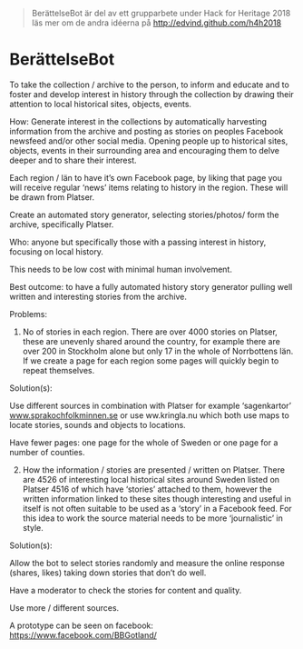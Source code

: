 > BerättelseBot är del av ett grupparbete under Hack for Heritage 2018
> läs mer om de andra idéerna på http://edvind.github.com/h4h2018

# BerättelseBot

To take the collection / archive to the person, to inform and educate and to foster and develop interest in history through the collection by drawing their attention to local historical sites, objects, events. 

How: Generate interest in the collections by automatically harvesting information from the archive and posting as stories on peoples Facebook newsfeed and/or other social media. Opening people up to historical sites, objects, events in their surrounding area and encouraging them to delve deeper and to share their interest.

Each region / län to have it’s own Facebook page, by liking that page you will receive regular ‘news’ items relating to history in the region. These will be drawn from Platser.

Create an automated story generator, selecting stories/photos/ form the archive, specifically Platser.

Who: anyone but specifically those with a passing interest in history, focusing on local history.

This needs to be low cost with minimal human involvement. 

Best outcome: to have a fully automated history story generator pulling well written and interesting stories from the archive.

Problems: 

1. No of stories in each region. There are over 4000 stories on Platser, these are unevenly shared around the country, for example there are over 200 in Stockholm alone but only 17 in the whole of Norrbottens län. If we create a page for each region some pages will quickly begin to repeat themselves.

Solution(s): 

Use different sources in combination with Platser for example ‘sagenkartor’ www.sprakochfolkminnen.se or use ww.kringla.nu which both use maps to locate stories, sounds and objects to locations.

Have fewer pages: one page for the whole of Sweden or one page for a number of counties.


2. How the information / stories are presented / written on Platser. There are 4526 of interesting local historical sites around Sweden listed on Platser 4516 of which have ‘stories’ attached to them, however the written information linked to these sites though interesting and useful in itself is not often suitable to be used as a ‘story’ in a Facebook feed. For this idea to work the source material needs to be more ‘journalistic’ in style.

Solution(s): 

Allow the bot to select stories randomly and measure the online response (shares, likes) taking down stories that don’t do well.

Have a moderator to check the stories for content and quality.

Use more / different sources.


A prototype can be seen on facebook: https://www.facebook.com/BBGotland/
